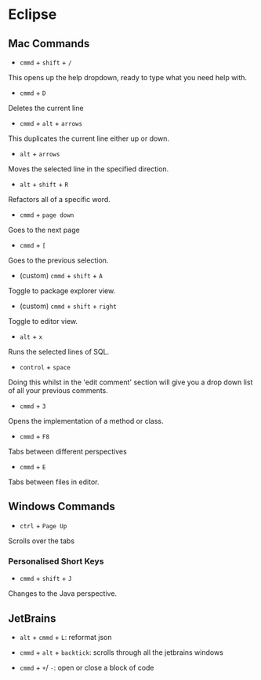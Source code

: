 # Eclipse

## Mac Commands

* `cmmd` + `shift` + `/`

This opens up the help dropdown, ready to type what you need help with.

* `cmmd` + `D`

Deletes the current line

* `cmmd` + `alt` + `arrows`

This duplicates the current line either up or down.

* `alt` + `arrows`

Moves the selected line in the specified direction.

* `alt` + `shift` + `R`

Refactors all of a specific word.

* `cmmd` + `page down`

Goes to the next page

* `cmmd` + `[`

Goes to the previous selection.

* (custom) `cmmd` + `shift` + `A`

Toggle to package explorer view.

* (custom) `cmmd` + `shift` + `right`

Toggle to editor view.

* `alt` + `x`

Runs the selected lines of SQL.

* `control` + `space`

Doing this whilst in the 'edit comment' section will give you a drop down list of all your previous comments.

* `cmmd` + `3`

Opens the implementation of a method or class.

* `cmmd` + `F8`

Tabs between different perspectives

* `cmmd` + `E`

Tabs between files in editor.

## Windows Commands

* `ctrl` + `Page Up`

Scrolls over the tabs

### Personalised Short Keys

* `cmmd` + `shift` + `J`

Changes to the Java perspective.

## JetBrains

* `alt` + `cmmd` + `L`: reformat json 

* `cmmd` + `alt` + `backtick`: scrolls through all the jetbrains windows

* `cmmd` + `+`/ `-`: open or close a block of code
